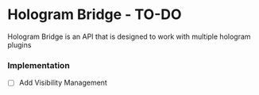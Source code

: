 # Hologram Bridge - TO-DO
Hologram Bridge is an API that is designed to work with multiple hologram plugins

### Implementation
- [ ] Add Visibility Management